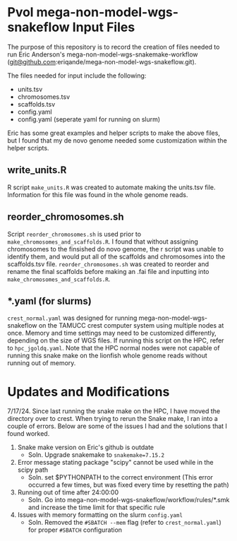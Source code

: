 # Pvol mega-non-model-wgs-snakeflow Input Files

The purpose of this repository is to record the creation of files needed to run Eric Anderson's mega-non-model-wgs-snakemake-workflow (git@github.com:eriqande/mega-non-model-wgs-snakeflow.git). 

The files needed for input include the following:
- units.tsv
- chromosomes.tsv
- scaffolds.tsv
- config.yaml
- config.yaml (seperate yaml for running on slurm)

Eric has some great examples and helper scripts to make the above files, but I found that my de novo genome needed some customization within the helper scripts. 

## write_units.R
R script ```make_units.R``` was created to automate making the units.tsv file. Information for this file was found in the whole genome reads.

## reorder_chromosomes.sh
Script ```reorder_chromosomes.sh``` is used prior to ```make_chromosomes_and_scaffolds.R```. I found that without assigning chromosomes to the finsished do novo genome, the r script was unable to identify them, and would put all of the scaffolds and chromosomes into the scaffolds.tsv file. ```reorder_chromosomes.sh``` was created to reorder and rename the final scaffolds before making an .fai file and inputting into ```make_chromosomes_and_scaffolds.R```. 

## *.yaml (for slurms)
```crest_normal.yaml``` was designed for running mega-non-model-wgs-snakeflow on the TAMUCC crest computer system using multiple nodes at once. Memory and time settings may need to be customized differently, depending on the size of WGS files. If running this script on the HPC, refer to ```hpc_jgoldq.yaml```. Note that the HPC normal nodes were not capable of running this snake make on the lionfish whole genome reads without running out of memory.

# Updates and Modifications
7/17/24. Since last running the snake make on the HPC, I have moved the directory over to crest. When trying to rerun the Snake make, I ran into a couple of errors. Below are some of the issues I had and the solutions that I found worked.

1. Snake make version on Eric's github is outdate
   - Soln. Upgrade snakemake to ```snakemake=7.15.2``` 
2. Error message stating package "scipy" cannot be used while in the scipy path
   - Soln. set $PYTHONPATH to the correct environment (This error occurred a few times, but was fixed every time by resetting the path)
3. Running out of time after 24:00:00
   - Soln. Go into mega-non-model-wgs-snakeflow/workflow/rules/*.smk and increase the time limit for that specific rule
4. Issues with memory formatting on the slurm ```config.yaml```
   - Soln. Removed the ```#SBATCH --mem``` flag (refer to ```crest_normal.yaml```) for proper ```#SBATCH``` configuration
